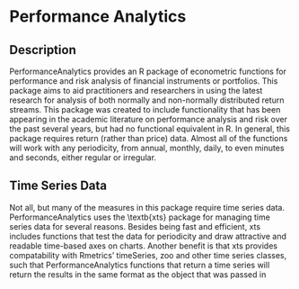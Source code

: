 Performance Analytics
====================
## Description
PerformanceAnalytics provides an R package of econometric functions for performance and risk analysis of financial instruments or portfolios. This package aims to aid practitioners and researchers in using the latest research for analysis of both normally and non-normally distributed return streams. This package was created to include functionality that has been appearing in the academic literature on performance analysis and risk over the past several years, but had no functional equivalent in R. In general, this package requires return (rather than price) data. Almost all of the functions will work with any periodicity, from annual, monthly, daily, to even minutes and seconds, either regular or irregular. 

## Time Series Data
Not all, but many of the measures in this package require time series data. PerformanceAnalytics uses the \textb{xts} package for managing time series data for several reasons. Besides being fast and efficient, xts includes functions that test the data for periodicity and draw attractive and readable time-based axes on charts. Another benefit is that xts provides compatability with Rmetrics’ timeSeries, zoo and other time series classes, such that PerformanceAnalytics functions that return a time series will return the results in the same format as the object that was passed in
